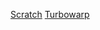 [Scratch](https://scratch.mit.edu/projects/953678860/)
[Turbowarp](https://turbowarp.org/953678860?fps=60&turbo)
